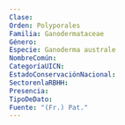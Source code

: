 ```yaml
---
Clase: 
Orden: Polyporales
Familia: Ganodermataceae
Género: 
Especie: Ganoderma australe
NombreComún: 
CategoríaUICN: 
EstadoConservaciónNacional: 
SectorenlaRBHH: 
Presencia: 
TipoDeDato: 
Fuente: "(Fr.) Pat."
---
```

